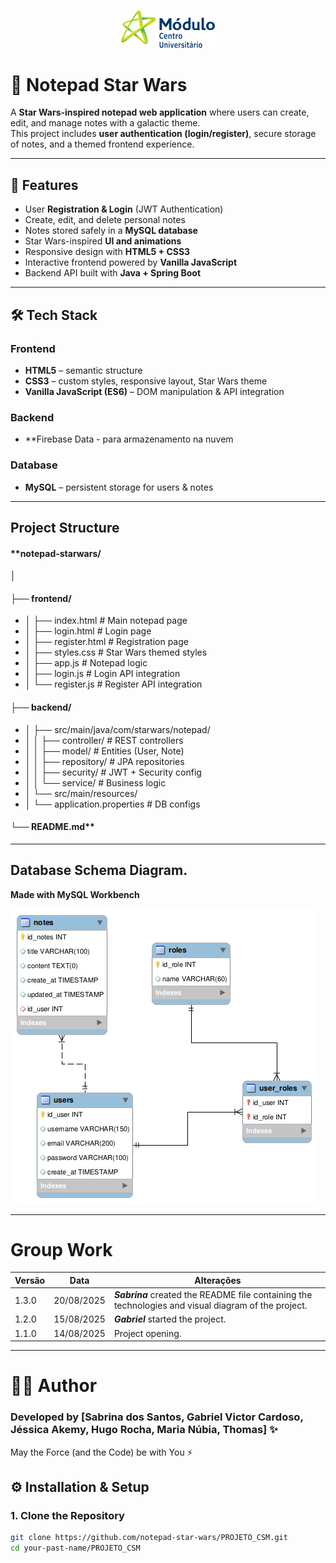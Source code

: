 <p align="center">
  <img src="images/logomodulo.png" alt="Logo Faculdade" width="150"/>
</p>


# 📝 Notepad Star Wars  

A **Star Wars-inspired notepad web application** where users can create, edit, and manage notes with a galactic theme.  
This project includes **user authentication (login/register)**, secure storage of notes, and a themed frontend experience.  

---

## 🚀 Features  
- User **Registration & Login** (JWT Authentication)  
- Create, edit, and delete personal notes  
- Notes stored safely in a **MySQL database**  
- Star Wars-inspired **UI and animations**  
- Responsive design with **HTML5 + CSS3**  
- Interactive frontend powered by **Vanilla JavaScript**  
- Backend API built with **Java + Spring Boot**  

---

## 🛠️ Tech Stack  
### Frontend  
- **HTML5** – semantic structure  
- **CSS3** – custom styles, responsive layout, Star Wars theme  
- **Vanilla JavaScript (ES6)** – DOM manipulation & API integration  

### Backend  
- **Firebase Data - para armazenamento na nuvem   

### Database  
- **MySQL** – persistent storage for users & notes  

---

## Project Structure 

#### **notepad-starwars/
│
#### ├── frontend/
- │ ├── index.html # Main notepad page
- │ ├── login.html # Login page
- │ ├── register.html # Registration page
- │ ├── styles.css # Star Wars themed styles
- │ ├── app.js # Notepad logic
- │ ├── login.js # Login API integration
- │ └── register.js # Register API integration

#### ├── backend/
- │ ├── src/main/java/com/starwars/notepad/
- │ │ ├── controller/ # REST controllers
- │ │ ├── model/ # Entities (User, Note)
- │ │ ├── repository/ # JPA repositories
- │ │ ├── security/ # JWT + Security config
- │ │ └── service/ # Business logic
- │ └── src/main/resources/
- │ └── application.properties # DB configs


#### └── README.md**

---

## Database Schema Diagram.

**Made with MySQL Workbench**

![Diagram](images/digram-notepad-starwars.png)

---
# Group Work

| Versão | Data       | Alterações                                                                 |
|--------|-----------|---------------------------------------------------------------------------|
| 1.3.0  | 20/08/2025 | ***Sabrina*** created the README file containing the technologies and visual diagram of the project.        |
| 1.2.0  | 15/08/2025 | ***Gabriel*** started the project.  |
| 1.1.0  | 14/08/2025 | Project opening.                                       |

---

# 👨‍💻 Author

### Developed by [Sabrina dos Santos, Gabriel Victor Cardoso, Jéssica Akemy, Hugo Rocha, Maria Núbia, Thomas] ✨
May the Force (and the Code) be with You ⚡

## ⚙️ Installation & Setup  

### 1. Clone the Repository  
```bash
git clone https://github.com/notepad-star-wars/PROJETO_CSM.git
cd your-past-name/PROJETO_CSM
